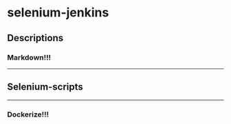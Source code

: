 # selenium-jenkins
## Descriptions
### Markdown!!!
--------------------------
## Selenium-scripts
-------------------------
### Dockerize!!!
